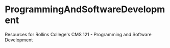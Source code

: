 # ProgrammingAndSoftwareDevelopment
Resources for Rollins College's CMS 121 - Programming and Software Development
